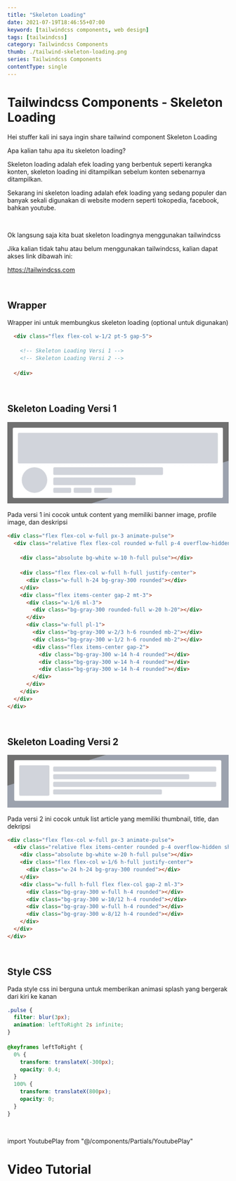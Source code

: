```yaml
---
title: "Skeleton Loading"
date: 2021-07-19T18:46:55+07:00
keyword: [tailwindcss components, web design]
tags: [tailwindcss]
category: Tailwindcss Components
thumb: ./tailwind-skeleton-loading.png
series: Tailwindcss Components
contentType: single
---
```


# Tailwindcss Components - Skeleton Loading

Hei stuffer kali ini saya ingin share tailwind component Skeleton Loading

Apa kalian tahu apa itu skeleton loading?

Skeleton loading adalah efek loading yang berbentuk seperti kerangka konten, skeleton loading ini ditampilkan sebelum konten sebenarnya ditampilkan.

Sekarang ini skeleton loading adalah efek loading yang sedang populer dan banyak sekali digunakan di website modern seperti tokopedia, facebook, bahkan youtube.

<br/>

Ok langsung saja kita buat skeleton loadingnya menggunakan tailwindcss


Jika kalian tidak tahu atau belum menggunakan tailwindcss, kalian dapat akses link dibawah ini:

https://tailwindcss.com

<br/>

## Wrapper
Wrapper ini untuk membungkus skeleton loading (optional untuk digunakan)
```html
  <div class="flex flex-col w-1/2 pt-5 gap-5">

    <!-- Skeleton Loading Versi 1 -->
    <!-- Skeleton Loading Versi 2 -->

  </div>
```

<br/>

## Skeleton Loading Versi 1

![tailwind-skeleton-loading-v1](tailwind-skeleton-loading-v1.jpg)

Pada versi 1 ini cocok untuk content yang memiliki banner image, profile image, dan deskripsi
```html
<div class="flex flex-col w-full px-3 animate-pulse">
  <div class="relative flex flex-col rounded w-full p-4 overflow-hidden shadow bg-white">

    <div class="absolute bg-white w-10 h-full pulse"></div>

    <div class="flex flex-col w-full h-full justify-center">
      <div class="w-full h-24 bg-gray-300 rounded"></div>
    </div>
    <div class="flex items-center gap-2 mt-3">
      <div class="w-1/6 ml-3">
        <div class="bg-gray-300 rounded-full w-20 h-20"></div>
      </div>
      <div class="w-full pl-1">
        <div class="bg-gray-300 w-2/3 h-6 rounded mb-2"></div>
        <div class="bg-gray-300 w-1/2 h-6 rounded mb-2"></div>
        <div class="flex items-center gap-2">
          <div class="bg-gray-300 w-14 h-4 rounded"></div>
          <div class="bg-gray-300 w-14 h-4 rounded"></div>
          <div class="bg-gray-300 w-14 h-4 rounded"></div>
        </div>
      </div>  
    </div>
  </div>
</div>
```

<br/>

## Skeleton Loading Versi 2

![tailwind-skeleton-loading-v2](tailwind-skeleton-loading-v2.jpg)

Pada versi 2 ini cocok untuk list article yang memiliki thumbnail, title, dan dekripsi
```html
<div class="flex flex-col w-full px-3 animate-pulse">
  <div class="relative flex items-center rounded p-4 overflow-hidden shadow bg-white">
    <div class="absolute bg-white w-20 h-full pulse"></div>
    <div class="flex flex-col w-1/6 h-full justify-center">
      <div class="w-24 h-24 bg-gray-300 rounded"></div>
    </div>
    <div class="w-full h-full flex flex-col gap-2 ml-3">
      <div class="bg-gray-300 w-full h-4 rounded"></div>
      <div class="bg-gray-300 w-10/12 h-4 rounded"></div>
      <div class="bg-gray-300 w-full h-4 rounded"></div>
      <div class="bg-gray-300 w-8/12 h-4 rounded"></div>
    </div>
  </div>
</div>
```

<br/>

## Style CSS
Pada style css ini berguna untuk memberikan animasi splash yang bergerak dari kiri ke kanan
```css
.pulse {
  filter: blur(3px);
  animation: leftToRight 2s infinite;
}

@keyframes leftToRight {
  0% {
    transform: translateX(-300px);
    opacity: 0.4;
  }
  100% {
    transform: translateX(800px);
    opacity: 0;
  }
}
```

<br/>

import YoutubePlay from "@/components/Partials/YoutubePlay"

# Video Tutorial
<YoutubePlay id="MwlGNXU1JPU"/>
